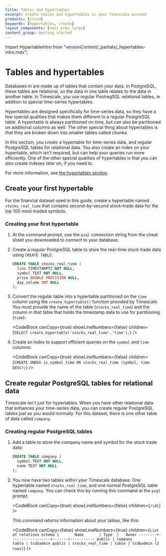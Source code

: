 ```yaml
---
title: Tables and hypertables
excerpt: Create tables and hypertables in your Timescale account
products: [cloud]
keywords: [hypertables, create]
layout_components: [next_prev_large]
content_group: Getting started
---
```


import HypertableIntro from "versionContent/_partials/_hypertables-intro.mdx";

# Tables and hypertables

<HypertableIntro />

Databases in are made up of tables that contain your data. In PostgreSQL, these
tables are relational, so the data in one table relates to the data in another
table. In Timescale, you use regular PostregSQL relational tables, in addition
to special time-series hypertables.

Hypertables are designed specifically for time-series data, so they have a few
special qualities that makes them different to a regular PostgreSQL table. A
hypertable is always partitioned on time, but can also be partitioned on
additional columns as well. The other special thing about hypertables is that
they are broken down into smaller tables called chunks.

In this section, you create a hypertable for time-series data, and regular
PostgreSQL tables for relational data. You also create an index on your
hypertable, which isn't required, but can help your queries run more efficiently.
One of the other special qualities of hypertables is that you can also create
indexes later on, if you need to.

For more information, see
[the hypertables section][hypertable-how-to].

## Create your first hypertable

For the financial dataset used in this guide, create a hypertable named
`stocks_real_time` that contains second-by-second stock-trade data for the top
100 most-traded symbols.

<Procedure>

### Creating your first hypertable

1.  At the command prompt, use the `psql` connection string from the cheat sheet
    you downloaded to connect to your database.
1.  Create a regular PostgreSQL table to store the real-time stock trade data
    using `CREATE TABLE`:

    ```sql
    CREATE TABLE stocks_real_time (
      time TIMESTAMPTZ NOT NULL,
      symbol TEXT NOT NULL,
      price DOUBLE PRECISION NULL,
      day_volume INT NULL
    );
    ```

1.  Convert the regular table into a hypertable partitioned on the `time` column
    using the `create_hypertable()` function provided by Timescale. You must
    provide the name of the table (`stocks_real_time`) and the column in that
    table that holds the timestamp data to use for partitioning (`time`):

    <CodeBlock canCopy={true} showLineNumbers={false} children={`
    SELECT create_hypertable('stocks_real_time','time');
    `} />

1.  Create an index to support efficient queries on the `symbol` and `time`
    columns:

    <CodeBlock canCopy={true} showLineNumbers={false} children={`
    CREATE INDEX ix_symbol_time ON stocks_real_time (symbol, time DESC);
    `} />

</Procedure>

## Create regular PostgreSQL tables for relational data

Timescale isn't just for hypertables. When you have other relational data that
enhances your time-series data, you can create regular PostgreSQL tables just as
you would normally. For this dataset, there is one other table of data called
`company`.

<Procedure>

### Creating regular PostgreSQL tables

1.  Add a table to store the company name and symbol for the stock trade data:

    ```sql
    CREATE TABLE company (
      symbol TEXT NOT NULL,
      name TEXT NOT NULL
    );
    ```

1.  You now have two tables within your Timescale database. One hypertable named
    `stocks_real_time`, and one normal PostgreSQL table named `company`. You can
    check this by running this command at the `psql` prompt:

    <CodeBlock canCopy={true} showLineNumbers={false} children={`
    /\dt
    `} />

    This command returns information about your tables, like this:

    <CodeBlock canCopy={false} showLineNumbers={true} children={`
                           List of relations
     Schema |       Name       | Type  |   Owner
    --------+------------------+-------+-----------
     public | company          | table | tsdbadmin
     public | stocks_real_time | table | tsdbadmin
    (2 rows)
    `} />

</Procedure>

[hypertable-how-to]: /use-timescale/:currentVersion:/hypertables/
